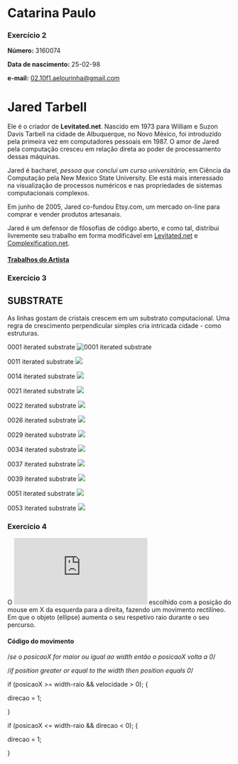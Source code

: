 # Catarina Paulo
### Exercício 2

**Número:** 3160074

**Data de nascimento:** 25-02-98

**e-mail:** 02.10f1.aelourinha@gmail.com

# Jared Tarbell

Ele é o criador de **Levitated.net**. 
Nascido em 1973 para William e Suzon Davis Tarbell na cidade de Albuquerque, no Novo México, foi introduzido pela primeira vez em computadores pessoais em 1987. O amor de Jared pela computação cresceu em relação direta ao poder de processamento dessas máquinas.

Jared é bacharel, _pessoa que conclui um curso universitário_, em Ciência da Computação pela New Mexico State University. Ele está mais interessado na visualização de processos numéricos e nas propriedades de sistemas computacionais complexos.

Em junho de 2005, Jared co-fundou Etsy.com, um mercado on-line para comprar e vender produtos artesanais.

Jared é um defensor de filosofias de código aberto, e como tal, distribui livremente seu trabalho em forma modificável em [Levitated.net](http://levitated.net/) e [Complexification.net](http://www.complexification.net/gallery/).


#### [Trabalhos do Artista](http://directory.eliterature.org/works/)

### Exercício 3

## SUBSTRATE

As linhas gostam de cristais crescem em um substrato computacional. Uma regra de crescimento perpendicular simples cria intricada cidade - como estruturas.

0001 iterated substrate 
![0001 iterated substrate](http://www.complexification.net/gallery/machines/substrate/substrate0001.jpg)

0011 iterated substrate
![](http://www.complexification.net/gallery/machines/substrate/substrate0011.jpg)

0014 iterated substrate
![](http://www.complexification.net/gallery/machines/substrate/substrate0014.jpg)

0021 iterated substrate
![](http://www.complexification.net/gallery/machines/substrate/substrate0021.jpg)

0022 iterated substrate
![](http://www.complexification.net/gallery/machines/substrate/substrate0022.jpg)

0026 iterated substrate
![](http://www.complexification.net/gallery/machines/substrate/substrate0026.jpg)

0029 iterated substrate
![](http://www.complexification.net/gallery/machines/substrate/substrate0029.jpg)

0034 iterated substrate
![](http://www.complexification.net/gallery/machines/substrate/substrate0034.jpg)

0037 iterated substrate
![](http://www.complexification.net/gallery/machines/substrate/substrate0037.jpg)

0039 iterated substrate
![](http://www.complexification.net/gallery/machines/substrate/substrate0039.jpg)

0051 iterated substrate
![](http://www.complexification.net/gallery/machines/substrate/substrate0051.jpg)

0053 iterated substrate
![](http://www.complexification.net/gallery/machines/substrate/substrate0051.jpg) 

### Exercício 4

O ![movimento](https://github.com/ESADCR/AP1617/blob/master/catpaulo/exerc%C3%ADcio5.html) escolhido com a posição do mouse em X da esquerda para a direita, fazendo um movimento rectilíneo.
Em que o objeto (ellipse) aumenta o seu respetivo raio durante o seu percurso.

#### Código do movimento

/*se o posicaoX for maior ou igual ao width então o posicaoX volta a 0*/

/*if position greater or equal to the width then position equals 0*/



if (posicaoX >= width-raio && velocidade > 0); {

 direcao = 1;

}

if (posicaoX <= width-raio && direcao < 0); {

 direcao = 1;
 
}
